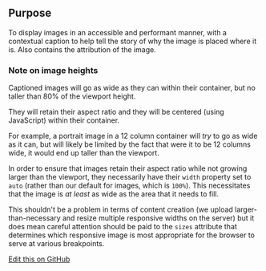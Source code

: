## Purpose

To display images in an accessible and performant manner, with a contextual caption to help tell the story of why the image is placed where it is. Also contains the attribution of the image.


### Note on image heights

Captioned images will go as wide as they can within their container, but no taller than 80% of the viewport height.

They will retain their aspect ratio and they will be centered (using JavaScript) within their container.

For example, a portrait image in a 12 column container will _try_ to go as wide as it can, but will likely be limited by the fact that were it to be 12 columns wide, it would end up taller than the viewport.

In order to ensure that images retain their aspect ratio while not growing larger than the viewport, they necessarily have their `width` property set to `auto` (rather than our default for images, which is `100%`). This necessitates that the image is _at least_ as wide as the area that it needs to fill.

This shouldn't be a problem in terms of content creation (we upload larger-than-necessary and resize multiple responsive widths on the server) but it does mean careful attention should be paid to the `sizes` attribute that determines which responsive image is most appropriate for the browser to serve at various breakpoints.

[Edit this on GitHub](https://github.com/wellcometrust/wellcomecollection.org/edit/master/common/views/components/Images/README.md)
